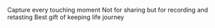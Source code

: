 Capture every touching moment
Not for sharing but for recording and retasting
Best gift of keeping life journey
